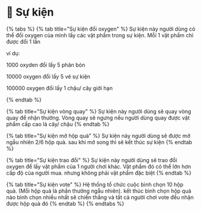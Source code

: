 # 🎁 Sự kiện



{% tabs %}
{% tab title="Sự kiện đổi oxygen" %}
Sự kiện này người dùng có thể đổi oxygen của mình lấy các vật phẩm trong sự kiện. Mỗi 1 vật phẩm chỉ được đổi 1 lần

ví dụ:&#x20;

1000 oxyden đổi lấy 5 phân bón

10000 oxygen đổi lấy 5 vé sự kiện

100000 oxygen đổi lấy 1 chậu/ cây giới hạn


{% endtab %}

{% tab title="Sự kiện vòng quay" %}
Sự kiện này người dùng sẽ quay vòng quay để nhận thưởng. Vòng quay sẽ ngưng nếu người dùng quay được vật phẩm cấp cao là cây/ chậu
{% endtab %}

{% tab title="Sự kiện mở hộp quà" %}
Sự kiện này người dùng sẽ được mở ngẫu nhiên 2/6 hộp quà. sau khi mở song thì sẽ kết thúc sự kiện
{% endtab %}

{% tab title="Sự kiện trao đổi" %}
Sự kiện này người dùng sẽ trao đổi oxygen để lấy vật phẩm của 1 người chơi khác. Vật phẩm đó có thể lớn hơn cấp độ của người mua. nhưng không phải vật phẩm đặc biệt
{% endtab %}

{% tab title="Sự kiện vote" %}
Hệ thống tổ chức cuộc bình chọn 10 hộp quà. (Mỗi hộp quà là phần thưởng ngẫu nhiên). kết thúc bình chọn hộp quà nào bình chọn nhiều nhất sẽ chiến thắng và tất cả người chơi vote đều nhận được hộp quà đó
{% endtab %}
{% endtabs %}
